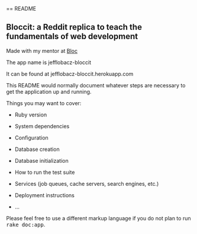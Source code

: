 == README

## Bloccit: a Reddit replica to teach the fundamentals of web development

Made with my mentor at [Bloc](http://bloc.io)

The app name is jefflobacz-bloccit

It can be found at jefflobacz-bloccit.herokuapp.com

This README would normally document whatever steps are necessary to get the
application up and running.

Things you may want to cover:

* Ruby version

* System dependencies

* Configuration

* Database creation

* Database initialization

* How to run the test suite

* Services (job queues, cache servers, search engines, etc.)

* Deployment instructions

* ...


Please feel free to use a different markup language if you do not plan to run
<tt>rake doc:app</tt>.
